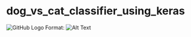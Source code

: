 # dog_vs_cat_classifier_using_keras
![GitHub Logo]("C:\Users\shash\Pictures\my_shit\woof_meow.jpg")
Format: ![Alt Text](url)
